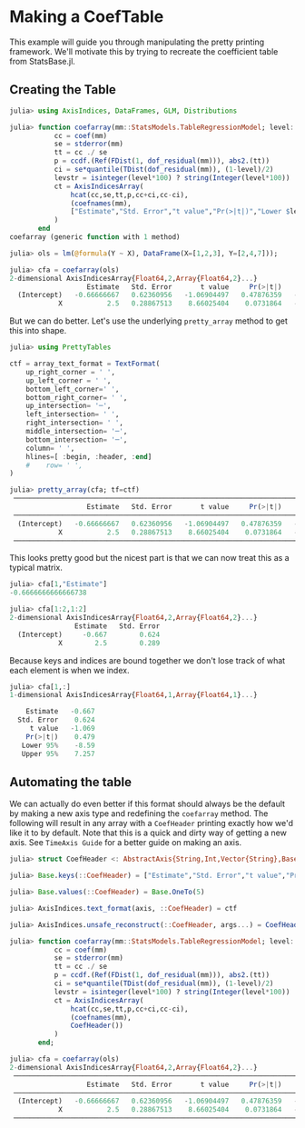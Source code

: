 # Making a CoefTable

This example will guide you through manipulating the pretty printing framework.
We'll motivate this by trying to recreate the coefficient table from StatsBase.jl.

## Creating the Table 
```julia
julia> using AxisIndices, DataFrames, GLM, Distributions

julia> function coefarray(mm::StatsModels.TableRegressionModel; level::Real=0.95)
           cc = coef(mm)
           se = stderror(mm)
           tt = cc ./ se
           p = ccdf.(Ref(FDist(1, dof_residual(mm))), abs2.(tt))
           ci = se*quantile(TDist(dof_residual(mm)), (1-level)/2)
           levstr = isinteger(level*100) ? string(Integer(level*100)) : string(level*100)
           ct = AxisIndicesArray(
               hcat(cc,se,tt,p,cc+ci,cc-ci),
               (coefnames(mm),
               ["Estimate","Std. Error","t value","Pr(>|t|)","Lower $levstr%","Upper $levstr%"])
           )
       end
coefarray (generic function with 1 method)

julia> ols = lm(@formula(Y ~ X), DataFrame(X=[1,2,3], Y=[2,4,7]));

julia> cfa = coefarray(ols)
2-dimensional AxisIndicesArray{Float64,2,Array{Float64,2}...}
                   Estimate   Std. Error       t value     Pr(>|t|)     Lower 95%    Upper 95%
  (Intercept)   -0.66666667   0.62360956   -1.06904497   0.47876359   -8.59037747   7.25704413
            X           2.5   0.28867513    8.66025404    0.0731864   -1.16796536   6.16796536

```

But we can do better. Let's use the underlying `pretty_array` method to get this into shape.
```julia
julia> using PrettyTables

ctf = array_text_format = TextFormat(
    up_right_corner = ' ',
    up_left_corner = ' ',
    bottom_left_corner=' ',
    bottom_right_corner= ' ',
    up_intersection= '─',
    left_intersection= ' ',
    right_intersection= ' ',
    middle_intersection= '─',
    bottom_intersection= '─',
    column= ' ',
    hlines=[ :begin, :header, :end]
    #    row= ' ',
)

julia> pretty_array(cfa; tf=ctf)
 ──────────────────────────────────────────────────────────────────────────────────────────────
                   Estimate   Std. Error       t value     Pr(>|t|)     Lower 95%    Upper 95%
 ──────────────────────────────────────────────────────────────────────────────────────────────
  (Intercept)   -0.66666667   0.62360956   -1.06904497   0.47876359   -8.59037747   7.25704413
            X           2.5   0.28867513    8.66025404    0.0731864   -1.16796536   6.16796536
 ──────────────────────────────────────────────────────────────────────────────────────────────
```

This looks pretty good but the nicest part is that we can now treat this as a typical matrix.
```julia
julia> cfa[1,"Estimate"]
-0.6666666666666738

julia> cfa[1:2,1:2]
2-dimensional AxisIndicesArray{Float64,2,Array{Float64,2}...}
                Estimate   Std. Error
  (Intercept)     -0.667        0.624
            X        2.5        0.289
```

Because keys and indices are bound together we don't lose track of what each element is when we index.
```julia
julia> cfa[1,:]
1-dimensional AxisIndicesArray{Float64,1,Array{Float64,1}...}

    Estimate   -0.667
  Std. Error    0.624
     t value   -1.069
    Pr(>|t|)    0.479
   Lower 95%    -8.59
   Upper 95%    7.257

```

## Automating the table

We can actually do even better if this format should always be the default by making a new axis type and redefining the `coefarray` method.
The following will result in any array with a `CoefHeader` printing exactly how we'd like it to by default.
Note that this is a quick and dirty way of getting a new axis.
See `TimeAxis Guide` for a better guide on making an axis.
```julia
julia> struct CoefHeader <: AbstractAxis{String,Int,Vector{String},Base.OneTo{Int}} end

julia> Base.keys(::CoefHeader) = ["Estimate","Std. Error","t value","Pr(>|t|)","Lower 95%","Upper 95%"]

julia> Base.values(::CoefHeader) = Base.OneTo(5)

julia> AxisIndices.text_format(axis, ::CoefHeader) = ctf

julia> AxisIndices.unsafe_reconstruct(::CoefHeader, args...) = CoefHeader()

julia> function coefarray(mm::StatsModels.TableRegressionModel; level::Real=0.95)
           cc = coef(mm)
           se = stderror(mm)
           tt = cc ./ se
           p = ccdf.(Ref(FDist(1, dof_residual(mm))), abs2.(tt))
           ci = se*quantile(TDist(dof_residual(mm)), (1-level)/2)
           levstr = isinteger(level*100) ? string(Integer(level*100)) : string(level*100)
           ct = AxisIndicesArray(
               hcat(cc,se,tt,p,cc+ci,cc-ci),
               (coefnames(mm),
               CoefHeader())
           )
       end;

julia> cfa = coefarray(ols)
2-dimensional AxisIndicesArray{Float64,2,Array{Float64,2}...}
 ──────────────────────────────────────────────────────────────────────────────────────────────
                   Estimate   Std. Error       t value     Pr(>|t|)     Lower 95%    Upper 95%
 ──────────────────────────────────────────────────────────────────────────────────────────────
  (Intercept)   -0.66666667   0.62360956   -1.06904497   0.47876359   -8.59037747   7.25704413
            X           2.5   0.28867513    8.66025404    0.0731864   -1.16796536   6.16796536
 ──────────────────────────────────────────────────────────────────────────────────────────────

```

